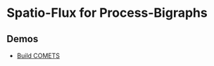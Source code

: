 # Spatio-Flux for Process-Bigraphs

## Demos
* [Build COMETS](https://vivarium-collective.github.io/spatio-flux/demo/build_comets.html)
